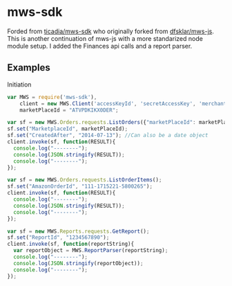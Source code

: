 mws-sdk
======

Forded from [ticadia/mws-sdk](https://github.com/ticadia/mws-sdk) who originally forked from [dfsklar/mws-js](https://github.com/dfsklar/mws-js). This is another continuation of mws-js with a more standarized node module setup. I added the Finances api calls and a report parser.


Examples
--------------------


Initiation

```javascript
var MWS = require('mws-sdk'),
    client = new MWS.Client('accessKeyId', 'secretAccessKey', 'merchantId', {}),
    marketPlaceId = "ATVPDKIKX0DER";
```


```javascript
var sf = new MWS.Orders.requests.ListOrders({"marketPlaceId": marketPlaceId});
sf.set("MarketplaceId", marketPlaceId);
sf.set("CreatedAfter", "2014-07-13"); //Can also be a date object
client.invoke(sf, function(RESULT){
  console.log("--------");
  console.log(JSON.stringify(RESULT));
  console.log("--------");
});
```

```javascript
var sf = new MWS.Orders.requests.ListOrderItems();
sf.set("AmazonOrderId", "111-1715221-5800265");
client.invoke(sf, function(RESULT){
  console.log("--------");
  console.log(JSON.stringify(RESULT));
  console.log("--------");
});
```

```javascript
var sf = new MWS.Reports.requests.GetReport();
sf.set("ReportId", "1234567890");
client.invoke(sf, function(reportString){
  var reportObject = MWS.ReportParser(reportString);
  console.log("--------");
  console.log(JSON.stringify(reportObject));
  console.log("--------");
});
```
